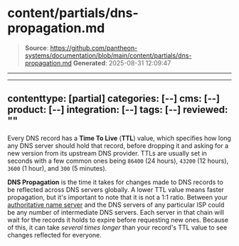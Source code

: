 # content/partials/dns-propagation.md

> **Source**: https://github.com/pantheon-systems/documentation/blob/main/content/partials/dns-propagation.md
> **Generated**: 2025-08-31 12:09:47

---

---
contenttype: [partial]
categories: [--]
cms: [--]
product: [--]
integration: [--]
tags: [--]
reviewed: ""
---

Every DNS record has a **Time To Live** (**TTL**) value, which specifies how long any DNS server should hold that record, before dropping it and asking for a new version from its upstream DNS provider. TTLs are usually set in seconds with a few common ones being `86400` (24 hours),  `43200` (12 hours), `3600` (1 hour), and `300` (5 minutes).

**DNS Propagation** is the time it takes for changes made to DNS records to be reflected across DNS servers globally. A lower TTL value means faster propagation, but it's important to note that it is not a 1:1 ratio. Between your [authoritative name server](#where-are-my-dns-records-hosted) and the DNS servers of any particular ISP could be any number of intermediate DNS servers. Each server in that chain will wait for the records it holds to expire before requesting new ones. Because of this, it can take *several times longer* than your record's TTL value to see changes reflected for everyone.
